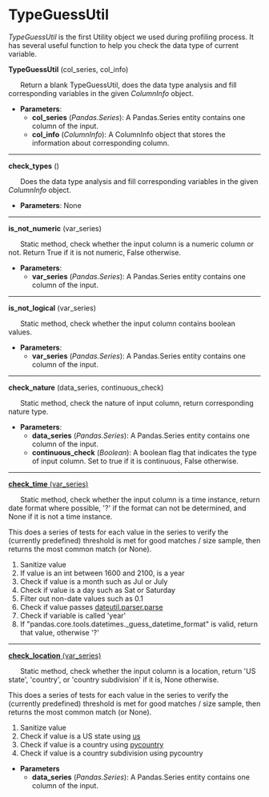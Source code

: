 TypeGuessUtil
=============

*TypeGuessUtil* is the first Utility object we used during profiling process. It has several useful function to help you check the data type of current variable.

**TypeGuessUtil** (col_series, col_info)

&nbsp;&nbsp;&nbsp;&nbsp;&nbsp;&nbsp;Return a blank TypeGuessUtil, does the data type analysis and fill corresponding variables in the given *ColumnInfo* object.

* **Parameters**:
    * **col_series** (*Pandas.Series*):    A Pandas.Series entity contains one column of the input.
    * **col_info** (*ColumnInfo*):  A ColumnInfo object that stores the information about corresponding column.
    
---

**check_types** ()

&nbsp;&nbsp;&nbsp;&nbsp;&nbsp;&nbsp;Does the data type analysis and fill corresponding variables in the given *ColumnInfo* object.

* **Parameters**: None

---
**is_not_numeric** (var_series)

&nbsp;&nbsp;&nbsp;&nbsp;&nbsp;&nbsp;Static method, check whether the input column is a numeric column or not. Return True if it is not numeric, False otherwise.

* **Parameters**:
    * **var_series** (*Pandas.Series*): A Pandas.Series entity contains one column of the input.
    
---
**is_not_logical** (var_series)

&nbsp;&nbsp;&nbsp;&nbsp;&nbsp;&nbsp;Static method, check whether the input column contains boolean values.

* **Parameters**:
    * **var_series** (*Pandas.Series*): A Pandas.Series entity contains one column of the input.
    
---
**check_nature** (data_series, continuous_check)

&nbsp;&nbsp;&nbsp;&nbsp;&nbsp;&nbsp;Static method, check the nature of input column, return corresponding nature type.

* **Parameters**:
    * **data_series** (*Pandas.Series*): A Pandas.Series entity contains one column of the input.
    * **continuous_check** (*Boolean*): A boolean flag that indicates the type of input column. Set to true if it is continuous, False otherwise.
    
---
[**check_time** (var_series)](#check_time)

&nbsp;&nbsp;&nbsp;&nbsp;&nbsp;&nbsp;Static method, check whether the input column is a time instance, return date format where possible, '?' if the format can not be determined, and None if it is not a time instance.

This does a series of tests for each value in the series to verify the (currently predefined) threshold is met for good matches / size sample, then returns the most common match (or None).

1. Sanitize value
2. If value is an int between 1600 and 2100, is a year
3. Check if value is a month such as Jul or July
4. Check if value is a day such as Sat or Saturday
5. Filter out non-date values such as 0.1
6. Check if value passes [dateutil.parser.parse](https://dateutil.readthedocs.io/en/stable/parser.html#dateutil.parser.parse)
7. Check if variable is called 'year'
8. If "pandas.core.tools.datetimes._guess_datetime_format" is valid, return that value, otherwise '?'

---
[**check_location** (var_series)](#check_location)

&nbsp;&nbsp;&nbsp;&nbsp;&nbsp;&nbsp;Static method, check whether the input column is a location, return 'US state', 'country', or 'country subdivision' if it is, None otherwise.

This does a series of tests for each value in the series to verify the (currently predefined) threshold is met for good matches / size sample, then returns the most common match (or None).

1. Sanitize value
2. Check if value is a US state using [us](https://github.com/unitedstates/python-us)
3. Check if value is a country using [pycountry](https://github.com/flyingcircusio/pycountry)
4. Check if value is a country subdivision using pycountry

* **Parameters**
    * **data_series** (*Pandas.Series*): A Pandas.Series entity contains one column of the input.    
